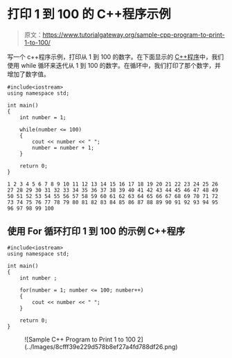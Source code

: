 # 打印 1 到 100 的 C++程序示例

> 原文：<https://www.tutorialgateway.org/sample-cpp-program-to-print-1-to-100/>

写一个 c++程序示例，打印从 1 到 100 的数字。在下面显示的 [C++程序](https://www.tutorialgateway.org/cpp-programs/)中，我们使用 while 循环来迭代从 1 到 100 的数字。在循环中，我们打印了那个数字，并增加了数字值。

```
#include<iostream>
using namespace std;

int main()
{	
	int number = 1;

	while(number <= 100)
	{
		cout << number << " ";
		number = number + 1;
	}

 	return 0;
}
```

```
1 2 3 4 5 6 7 8 9 10 11 12 13 14 15 16 17 18 19 20 21 22 23 24 25 26 27 28 29 30 31 32 33 34 35 36 37 38 39 40 41 42 43 44 45 46 47 48 49 50 51 52 53 54 55 56 57 58 59 60 61 62 63 64 65 66 67 68 69 70 71 72 73 74 75 76 77 78 79 80 81 82 83 84 85 86 87 88 89 90 91 92 93 94 95 96 97 98 99 100
```

## 使用 For 循环打印 1 到 100 的示例 C++程序

```
#include<iostream>
using namespace std;

int main()
{	
	int number ;

	for(number = 1; number <= 100; number++)
	{
		cout << number << " ";
	}

 	return 0;
}
```

<figure class="wp-block-image size-large">![Sample C++ Program to Print 1 to 100 2](../Images/8cfff39e229d578b8ef27a4fd788df26.png)</figure>